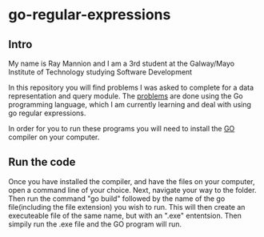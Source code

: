 # go-regular-expressions

## Intro

My name is Ray Mannion and I am a 3rd student at the Galway/Mayo Institute of Technology studying Software Development

In this repository you will find problems I was asked to complete for a data representation and query module.
The [problems](https://data-representation.github.io/problems/go-regexp.html) are done using the Go programming language, which I am currently learning and deal with using go regular expressions.

In order for you to run these programs you will need to install the [GO](https://www.google.ie/?gws_rd=cr&dcr=0&ei=SQvUWejfHOaXgAaL3JeoBA)
compiler on your computer.
## Run the code
Once you have installed the compiler, and have the files on your computer, open a command line of your choice. Next, navigate your way to the folder. Then run the command "go build" followed by the name of the go file(including the file extension) you wish to run. This will then create an executeable file of the same name, but with an ".exe" ententsion. Then simpily run the .exe file and the GO program will run. 